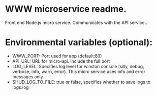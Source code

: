 # WWW microservice readme.

Front end Node.js micro service. Communicates with the API service..

# Environmental variables (optional):
- WWW_PORT: Port used for app (default:80)
- API_URL: URL for micro-api. include the full port
- LOG_LEVEL: Specifies log level for winston console (silly, debug, verbose, info, warn, error). This micro service uses info and error messages only.
- SHUD_LOG_TO_FILE: true or false, specifies whether to save logs to logs.log
